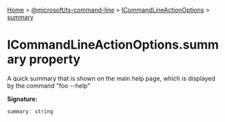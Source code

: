 [Home](./index) &gt; [@microsoft/ts-command-line](ts-command-line.md) &gt; [ICommandLineActionOptions](ts-command-line.icommandlineactionoptions.md) &gt; [summary](ts-command-line.icommandlineactionoptions.summary.md)

# ICommandLineActionOptions.summary property

A quick summary that is shown on the main help page, which is displayed by the command "foo --help"

**Signature:**
```javascript
summary: string
```
